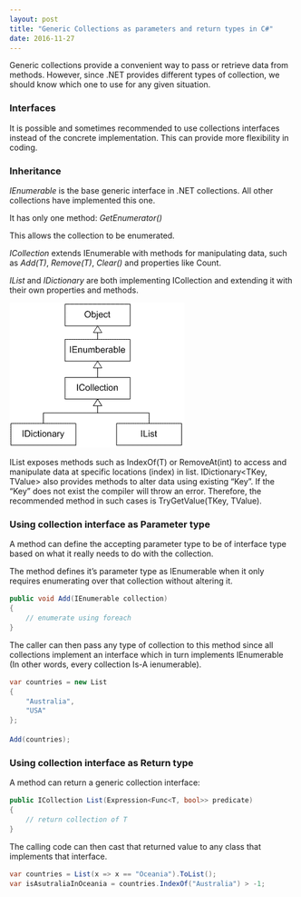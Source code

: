 ```yaml
---
layout: post
title: "Generic Collections as parameters and return types in C#"
date: 2016-11-27
---
```


Generic collections provide a convenient way to pass or retrieve data from methods. However, since .NET provides different types of collection, we should know which one to use for any given situation.

### Interfaces

It is possible and sometimes recommended to use collections interfaces instead of the concrete implementation. This can provide more flexibility in coding.

### Inheritance

*IEnumerable* is the base generic interface in .NET collections. All other collections have implemented this one.

It has only one method: *GetEnumerator()*

This allows the collection to be enumerated.

*ICollection* extends IEnumerable with methods for manipulating data, such as *Add(T)*, *Remove(T)*, *Clear()* and properties like Count.

*IList* and *IDictionary* are both implementing ICollection and extending it with their own properties and methods.


<img class="img-align-right" src="../assets/images/dotnet-collections.gif" alt=".NET Collections" />

IList exposes methods such as IndexOf(T) or RemoveAt(int) to access and manipulate data at specific locations (index) in list. IDictionary<TKey, TValue> also provides methods to alter data using existing “Key”. If the “Key” does not exist the compiler will throw an error. Therefore, the recommended method in such cases is TryGetValue(TKey, TValue).

### Using collection interface as Parameter type

A method can define the accepting parameter type to be of interface type based on what it really needs to do with the collection.

The method defines it’s parameter type as IEnumerable when it only requires enumerating over that collection without altering it.

```csharp
public void Add(IEnumerable collection)
{
    // enumerate using foreach
}
```

The caller can then pass any type of collection to this method since all collections implement an interface which in turn implements IEnumerable (In other words, every collection Is-A ienumerable).

```csharp
var countries = new List
{
    "Australia",
    "USA"
};

Add(countries);
```

### Using collection interface as Return type

A method can return a generic collection interface:

```csharp
public ICollection List(Expression<Func<T, bool>> predicate)
{
    // return collection of T
}
```

The calling code can then cast that returned value to any class that implements that interface.

```csharp
var countries = List(x => x == "Oceania").ToList();
var isAsutraliaInOceania = countries.IndexOf("Australia") > -1;
```
